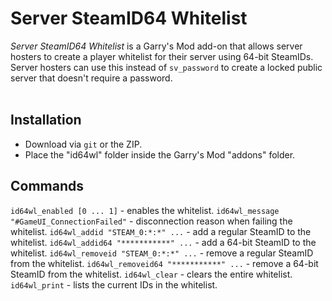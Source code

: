 # Server SteamID64 Whitelist
*Server SteamID64 Whitelist* is a Garry's Mod add-on that allows server hosters to create a player whitelist for their server using 64-bit SteamIDs.
Server hosters can use this instead of `sv_password` to create a locked public server that doesn't require a password.
<br/><br/>
## Installation
* Download via `git` or the ZIP.
* Place the "id64wl" folder inside the Garry's Mod "addons" folder.
## Commands
`id64wl_enabled [0 ... 1]` - enables the whitelist.
`id64wl_message "#GameUI_ConnectionFailed"` - disconnection reason when failing the whitelist.
`id64wl_addid "STEAM_0:*:*" ...` - add a regular SteamID to the whitelist.
`id64wl_addid64 "***********" ...` - add a 64-bit SteamID to the whitelist.
`id64wl_removeid "STEAM_0:*:*" ...` - remove a regular SteamID from the whitelist.
`id64wl_removeid64 "***********" ...` - remove a 64-bit SteamID from the whitelist.
`id64wl_clear` - clears the entire whitelist.
`id64wl_print` - lists the current IDs in the whitelist.
